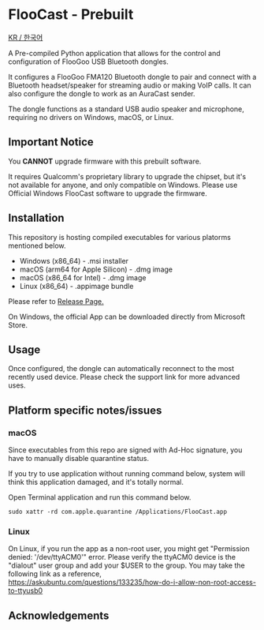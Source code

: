 # FlooCast - Prebuilt

[KR / 한국어](./README_KR.md)

A Pre-compiled Python application that allows for the control and configuration of FlooGoo USB Bluetooth dongles.

It configures a FlooGoo FMA120 Bluetooth dongle to pair and connect with a Bluetooth headset/speaker for streaming audio or making VoIP calls. It can also configure the dongle to work as an AuraCast sender.

The dongle functions as a standard USB audio speaker and microphone, requiring no drivers on Windows, macOS, or Linux.

## Important Notice

You **CANNOT** upgrade firmware with this prebuilt software. 

It requires Qualcomm's proprietary library to upgrade the chipset, but it's not available for anyone, and only compatible on Windows. Please use Official Windows FlooCast software to upgrade the firmware.

## Installation

This repository is hosting compiled executables for various platorms mentioned below.

- Windows (x86_64) - .msi installer
- macOS (arm64 for Apple Silicon) - .dmg image
- macOS (x86_64 for Intel) - .dmg image
- Linux (x86_64) - .appimage bundle

Please refer to [Release Page.](https://github.com/potatosalad775/FlooCast/releases)

On Windows, the official App can be downloaded directly from Microsoft Store.

## Usage

Once configured, the dongle can automatically reconnect to the most recently used device. Please check the support link for more advanced uses. 
 
## Platform specific notes/issues

### macOS

Since executables from this repo are signed with Ad-Hoc signature, you have to manually disable quarantine status.

If you try to use application without running command below, system will think this application damaged, and it's totally normal.

Open Terminal application and run this command below.

```
sudo xattr -rd com.apple.quarantine /Applications/FlooCast.app
```

### Linux

On Linux, if you run the app as a non-root user, you might get "Permission denied: '/dev/ttyACM0'" error. 
Please verify the ttyACM0 device is the "dialout" user group and add your $USER to the group.
You may take the following link as a reference,
https://askubuntu.com/questions/133235/how-do-i-allow-non-root-access-to-ttyusb0

## Acknowledgements